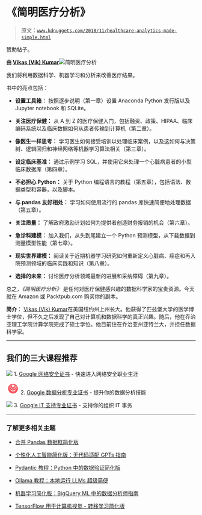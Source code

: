 # 《简明医疗分析》

> 原文：[`www.kdnuggets.com/2018/11/healthcare-analytics-made-simple.html`](https://www.kdnuggets.com/2018/11/healthcare-analytics-made-simple.html)

赞助帖子。

**由 [Vikas (Vik) Kumar](https://www.amazon.com/author/vik-kumar)**![简明医疗分析](https://www.amazon.com/gp/product/B0721MVT3W?pf_rd_p=c2463b52-1139-4aba-9ac9-26d103f6c586&pf_rd_r=KJWT4304AQR2EVAV240E)

我们将利用数据科学、机器学习和分析来改善医疗结果。

书中的亮点包括：

+   **设置工具箱：** 按照逐步说明（第一章）设置 Anaconda Python 发行版以及 Jupyter notebook 和 SQLite。

+   **关注医疗保健：** 从 A 到 Z 的医疗保健入门，包括融资、政策、HIPAA、临床编码系统以及临床数据如何从患者传输到计算机（第二章）。

+   **像医生一样思考：** 学习医生如何接受培训以处理临床案例，以及这如何与决策树、逻辑回归和神经网络等机器学习算法相关（第三章）。

+   **设定临床基准：** 通过示例学习 SQL，并使用它来处理一个心脏病患者的小型临床数据库（第四章）。

+   **不必担心 Python：** 关于 Python 编程语言的教程（第五章），包括语法、数据类型和容器，以及脚本。

+   **与 pandas 友好相处：** 学习如何使用流行的 pandas 库快速简便地处理数据（第五章）。

+   **关注质量：** 了解政府激励计划如何为提供者创造财务报销的机会（第六章）。

+   **急诊科建模：** 加入我们，从头到尾建立一个 Python 预测模型，从下载数据到测量模型性能（第七章）。

+   **现实世界建模：** 阅读关于近期机器学习研究如何重新定义心脏病、癌症和再入院预测领域的临床实践和知识（第八章）。

+   **选择的未来：** 讨论医疗分析领域最新的进展和采纳障碍（第九章）。

总之，*《简明医疗分析》* 是任何对医疗保健感兴趣的数据科学家的宝贵资源。今天就在 Amazon 或 Packtpub.com 购买你的副本。

**简介**： [Vikas (Vik) Kumar](https://www.amazon.com/author/vik-kumar)在美国纽约州上州长大。他获得了匹兹堡大学的医学博士学位，但不久之后发现了自己对计算机和数据科学的真正兴趣。随后，他在乔治亚理工学院计算学院完成了硕士学位。他目前住在乔治亚州亚特兰大，并担任数据科学家。

* * *

## 我们的三大课程推荐

![](img/0244c01ba9267c002ef39d4907e0b8fb.png) 1\. [Google 网络安全证书](https://www.kdnuggets.com/google-cybersecurity) - 快速进入网络安全职业生涯

![](img/e225c49c3c91745821c8c0368bf04711.png) 2\. [Google 数据分析专业证书](https://www.kdnuggets.com/google-data-analytics) - 提升你的数据分析技能

![](img/0244c01ba9267c002ef39d4907e0b8fb.png) 3\. [Google IT 支持专业证书](https://www.kdnuggets.com/google-itsupport) - 支持你的组织 IT 事务

* * *

### 了解更多相关主题

+   [合并 Pandas 数据框简化版](https://www.kdnuggets.com/2022/09/combining-pandas-dataframes-made-simple.html)

+   [个性化人工智能简化版：无代码适配 GPTs 指南](https://www.kdnuggets.com/personalized-ai-made-simple-your-no-code-guide-to-adapting-gpts)

+   [Pydantic 教程：Python 中的数据验证简化版](https://www.kdnuggets.com/pydantic-tutorial-data-validation-in-python-made-simple)

+   [Ollama 教程：本地运行 LLMs 超级简便](https://www.kdnuggets.com/ollama-tutorial-running-llms-locally-made-super-simple)

+   [机器学习简化版：BigQuery ML 中的数据分析师指南](https://www.kdnuggets.com/machine-learning-made-simple-for-data-analysts-with-bigquery-ml)

+   [TensorFlow 用于计算机视觉 - 转移学习简化版](https://www.kdnuggets.com/2022/01/tensorflow-computer-vision-transfer-learning-made-easy.html)
